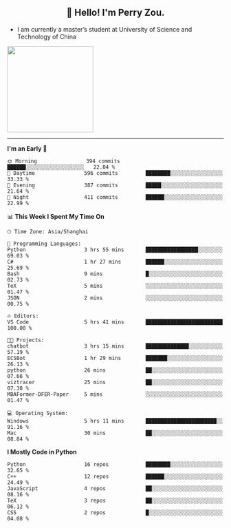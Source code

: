 <h2 align="center">👋 Hello! I'm Perry Zou.</h2>

- I am currently a master’s student at University of Science and Technology of China

<img height=200 align="center" src="https://github-readme-stats.vercel.app/api?username=zonepg" />

-------

<!--START_SECTION:waka-->
**I'm an Early 🐤** 

```text
🌞 Morning                394 commits         ██████░░░░░░░░░░░░░░░░░░░   22.04 % 
🌆 Daytime                596 commits         ████████░░░░░░░░░░░░░░░░░   33.33 % 
🌃 Evening                387 commits         █████░░░░░░░░░░░░░░░░░░░░   21.64 % 
🌙 Night                  411 commits         ██████░░░░░░░░░░░░░░░░░░░   22.99 % 
```


📊 **This Week I Spent My Time On** 

```text
🕑︎ Time Zone: Asia/Shanghai

💬 Programming Languages: 
Python                   3 hrs 55 mins       █████████████████░░░░░░░░   69.03 % 
C#                       1 hr 27 mins        ██████░░░░░░░░░░░░░░░░░░░   25.69 % 
Bash                     9 mins              █░░░░░░░░░░░░░░░░░░░░░░░░   02.73 % 
TeX                      5 mins              ░░░░░░░░░░░░░░░░░░░░░░░░░   01.47 % 
JSON                     2 mins              ░░░░░░░░░░░░░░░░░░░░░░░░░   00.75 % 

🔥 Editors: 
VS Code                  5 hrs 41 mins       █████████████████████████   100.00 % 

🐱‍💻 Projects: 
chatbot                  3 hrs 15 mins       ██████████████░░░░░░░░░░░   57.19 % 
ECSBot                   1 hr 29 mins        ███████░░░░░░░░░░░░░░░░░░   26.13 % 
python                   26 mins             ██░░░░░░░░░░░░░░░░░░░░░░░   07.66 % 
viztracer                25 mins             ██░░░░░░░░░░░░░░░░░░░░░░░   07.38 % 
MBAFormer-DFER-Paper     5 mins              ░░░░░░░░░░░░░░░░░░░░░░░░░   01.47 % 

💻 Operating System: 
Windows                  5 hrs 11 mins       ███████████████████████░░   91.16 % 
Mac                      30 mins             ██░░░░░░░░░░░░░░░░░░░░░░░   08.84 % 
```

**I Mostly Code in Python** 

```text
Python                   16 repos            ████████░░░░░░░░░░░░░░░░░   32.65 % 
C++                      12 repos            ██████░░░░░░░░░░░░░░░░░░░   24.49 % 
JavaScript               4 repos             ██░░░░░░░░░░░░░░░░░░░░░░░   08.16 % 
TeX                      3 repos             ██░░░░░░░░░░░░░░░░░░░░░░░   06.12 % 
CSS                      2 repos             █░░░░░░░░░░░░░░░░░░░░░░░░   04.08 % 
```




<!--END_SECTION:waka-->
